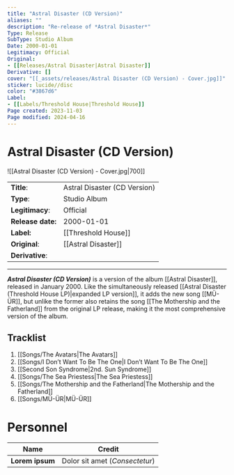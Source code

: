 ```yaml
---
title: "Astral Disaster (CD Version)"
aliases: ""
description: "Re-release of *Astral Disaster*"
Type: Release  
SubType: Studio Album
Date: 2000-01-01
Legitimacy: Official
Original:
- [[Releases/Astral Disaster|Astral Disaster]]
Derivative: []
cover: "[[_assets/releases/Astral Disaster (CD Version) - Cover.jpg]]"
sticker: lucide//disc
color: "#3867d6"
Label:
- [[Labels/Threshold House|Threshold House]]
Page created: 2023-11-03
Page modified: 2024-04-16
---
```


# Astral Disaster (CD Version)

![[Astral Disaster (CD Version) - Cover.jpg|700]]

|  |  |
| --- | --- |
| __Title__: | Astral Disaster (CD Version) |
| __Type__: | Studio Album |
| __Legitimacy__: | Official |
| __Release date:__ | 2000-01-01 |
| __Label:__ | [[Threshold House]] |
| __Original__: | [[Astral Disaster]] |
| __Derivative__: |  |

---

*__Astral Disaster (CD Version)__* is a version of the album [[Astral Disaster]], released in January 2000. Like the simultaneously released [[Astral Disaster (Threshold House LP)|expanded LP version]], it adds the new song [[MÜ-ÜR]], but unlike the former also retains the song [[The Mothership and the Fatherland]] from the original LP release, making it the most comprehensive version of the album.

## Tracklist

1. [[Songs/The Avatars|The Avatars]]
2. [[Songs/I Don’t Want To Be The One|I Don’t Want To Be The One]]
3. [[Second Son Syndrome|2nd. Sun Syndrome]]
4. [[Songs/The Sea Priestess|The Sea Priestess]]
5. [[Songs/The Mothership and the Fatherland|The Mothership and the Fatherland]]
6. [[Songs/MÜ-ÜR|MÜ-ÜR]]

# Personnel

| __Name__ |__Credit__ |
| --- | --- |
|__Lorem ipsum__|Dolor sit amet (*Consectetur*)|
